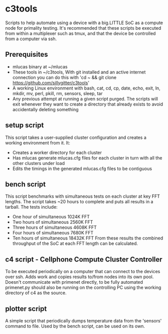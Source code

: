 # c3tools
Scripts to help automate using a device with a big.LITTLE SoC as a compute node for primality testing. It's recommended that these scripts be executed from within a multiplexer such as tmux, and that the device be controlled from a computer via ssh.

## Prerequisites
* mlucas binary at ~/mlucas
* These tools in ~/c3tools, With git installed and an active internet connection you can do this with 'cd ~ && git clone https://github.com/sillygitter/c3tools'
* A working Linux environment with bash, cat, cd, cp, date, echo, exit, ln, mkdir, mv, perl, pkill, rm, sensors, sleep, tar
* Any previous attempt at running a given script purged. The scripts will exit whenever they want to create a directory that already exists to avoid accidentally deleting something

## setup script
This script takes a user-supplied cluster configuration and creates a working environment from it. It:
* Creates a worker directory for each cluster
* Has mlucas generate mlucas.cfg files for each cluster in turn with all the other clusters under load
* Edits the timings in the generated mlucas.cfg files to be contiguous

## bench script
This script benchmarks with simultaneous tests on each cluster at key FFT lengths. The script takes ~20 hours to complete and puts all results in a tarball. The tests include:
* One hour of simultaneous 1024K FFT
* Two hours of simultaneous 2560K FFT
* Three hours of simultaneous 4608K FFT
* Four hours of simultaneous 7680K FFT
* Ten hours of simultaneous 18432K FFT
From these results the combined throughput of the SoC at each FFT length can be calculated.

## c4 script - Cellphone Compute Cluster Controller
To be executed periodically on a computer that can connect to the devices over ssh. Adds work and copies results to/from nodes into its own pool. Doesn't communicate with primenet directly, to be fully automated primenet.py should also be running on the controlling PC using the working directory of c4 as the source.

## plotter script
A simple script that periodically dumps temperature data from the 'sensors' command to file. Used by the bench script, can be used on its own.
